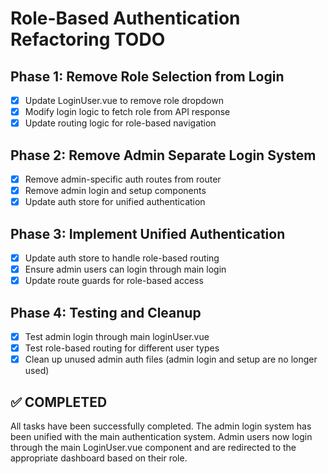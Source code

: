 # Role-Based Authentication Refactoring TODO

## Phase 1: Remove Role Selection from Login
- [x] Update LoginUser.vue to remove role dropdown
- [x] Modify login logic to fetch role from API response
- [x] Update routing logic for role-based navigation

## Phase 2: Remove Admin Separate Login System
- [x] Remove admin-specific auth routes from router
- [x] Remove admin login and setup components
- [x] Update auth store for unified authentication

## Phase 3: Implement Unified Authentication
- [x] Update auth store to handle role-based routing
- [x] Ensure admin users can login through main login
- [x] Update route guards for role-based access

## Phase 4: Testing and Cleanup
- [x] Test admin login through main loginUser.vue
- [x] Test role-based routing for different user types
- [x] Clean up unused admin auth files (admin login and setup are no longer used)

## ✅ COMPLETED
All tasks have been successfully completed. The admin login system has been unified with the main authentication system. Admin users now login through the main LoginUser.vue component and are redirected to the appropriate dashboard based on their role.
